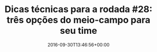 ---
layout: post
title: "Dicas técnicas para a rodada #28: três opções do meio-campo para seu time"
date: 2016-09-30T13:46:56+00:00
external_link: "http://globoesporte.globo.com/cartola-fc/dicas/noticia/2016/09/dicas-tecnicas-para-rodada-28-tres-opcoes-do-meio-campo-para-seu-time.html"
categories: news globo.com
---